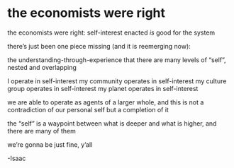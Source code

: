 # the economists were right

the economists were right: self-interest enacted _is_ good for the system

there’s just been one piece missing (and it is reemerging now):

the understanding-through-experience that there are many levels of “self”, nested and overlapping

I operate in self-interest
my community operates in self-interest
my culture group operates in self-interest
my planet operates in self-interest

we are able to operate as agents of a larger whole, and this is not a contradiction of our personal self but a completion of it

the “self” is a waypoint between what is deeper and what is higher, and there are many of them

we’re gonna be just fine, y’all

-Isaac
